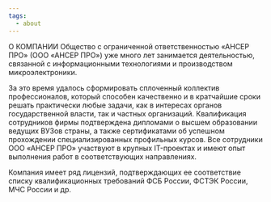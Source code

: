 ```yaml
---
tags:
  - about
---
```


О КОМПАНИИ
Общество с ограниченной ответственностью «АНСЕР ПРО» (ООО «АНСЕР ПРО») уже много лет занимается деятельностью, связанной с информационными технологиями и производством микроэлектроники.

За это время удалось сформировать сплоченный коллектив профессионалов, который способен качественно и в кратчайшие сроки решать практически любые задачи, как в интересах органов государственной власти, так и частных организаций. Квалификация сотрудников фирмы подтверждена дипломами о высшем образовании ведущих ВУЗов страны, а также сертификатами об успешном прохождении специализированных профильных курсов. Все сотрудники ООО «АНСЕР ПРО» участвуют в крупных IT-проектах и имеют опыт выполнения работ в соответствующих направлениях.

Компания имеет ряд лицензий, подтверждающих ее соответствие списку квалификационных требований ФСБ России, ФСТЭК России, МЧС России и др.